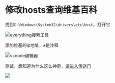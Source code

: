 # 修改hosts查询维基百科

找到`C:\Windows\System32\drivers\etc\host`，打开它

![everything&#x641C;&#x7D22;&#x5DE5;&#x5177;](https://raw.githubusercontent.com/loremwalker/fq-book/master/docs/images/2018-04-30_090747.png)

添加维基的ip地址，`#`是注释

![vscode&#x7F16;&#x8F91;&#x5668;](https://raw.githubusercontent.com/loremwalker/fq-book/master/docs/images/2018-04-30_091155.png)

测试，想知道为什么这么神奇，[请进入传送门](/abc/4dns?id=host)

![](https://raw.githubusercontent.com/loremwalker/fq-book/master/docs/images/2018-04-30_092057.png)



